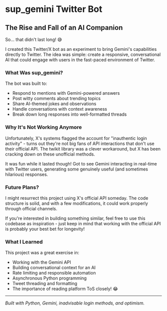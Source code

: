 # sup_gemini Twitter Bot

## The Rise and Fall of an AI Companion

So... that didn't last long! 😅

I created this Twitter/X bot as an experiment to bring Gemini's capabilities directly to Twitter. The idea was simple: create a responsive, conversational AI that could engage with users in the fast-paced environment of Twitter.

### What Was sup_gemini?

The bot was built to:

- Respond to mentions with Gemini-powered answers
- Post witty comments about trending topics
- Share AI-themed jokes and observations
- Handle conversations with context awareness
- Break down long responses into well-formatted threads

### Why It's Not Working Anymore

Unfortunately, X's systems flagged the account for "inauthentic login activity" - turns out they're not big fans of API interactions that don't use their official API. The twikit library was a clever workaround, but X has been cracking down on these unofficial methods.

It was fun while it lasted though! Got to see Gemini interacting in real-time with Twitter users, generating some genuinely useful (and sometimes hilarious) responses.

### Future Plans?

I might resurrect this project using X's official API someday. The code structure is solid, and with a few modifications, it could work properly through official channels.

If you're interested in building something similar, feel free to use this codebase as inspiration - just keep in mind that working with the official API is probably your best bet for longevity!

### What I Learned

This project was a great exercise in:

- Working with the Gemini API
- Building conversational context for an AI
- Rate limiting and responsible automation
- Asynchronous Python programming
- Tweet threading and formatting
- The importance of reading platform ToS closely! 😂

---

_Built with Python, Gemini, inadvisable login methods, and optimism._
